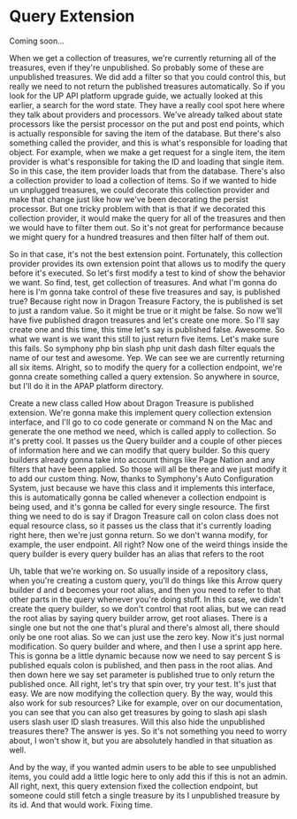 # Query Extension

Coming soon...

When we get a collection of treasures, we're currently returning all of the
treasures, even if they're unpublished. So probably some of these are unpublished
treasures. We did add a filter so that you could control this, but really we need to
not return the published treasures automatically. So if you look for the UP API
platform upgrade guide, we actually looked at this earlier, a search for the word
state. They have a really cool spot here where they talk about providers and
processors. We've already talked about state processors like the persist processor on
the put and post end points, which is actually responsible for saving the item of the
database. But there's also something called the provider, and this is what's
responsible for loading that object. For example, when we make a get request for a
single item, the item provider is what's responsible for taking the ID and loading
that single item. So in this case, the item provider loads that from the database.
There's also a collection provider to load a collection of items. So if we wanted to
hide un unplugged treasures, we could decorate this collection provider and make that
change just like how we've been decorating the persist processor. But one tricky
problem with that is that if we decorated this collection provider, it would make the
query for all of the treasures and then we would have to filter them out. So it's not
great for performance because we might query for a hundred treasures and then filter
half of them out.

So in that case, it's not the best extension point. Fortunately, this collection
provider provides its own extension point that allows us to modify the query before
it's executed. So let's first modify a test to kind of show the behavior we want. So
find, test, get collection of treasures. And what I'm gonna do here is I'm gonna take
control of these five treasures and say, is published true? Because right now in
Dragon Treasure Factory, the is published is set to just a random value. So it might
be true or it might be false. So now we'll have five published dragon treasures and
let's create one more. So I'll say create one and this time, this time let's say is
published false. Awesome. So what we want is we want this still to just return five
items. Let's make sure this fails. So symphony php bin slash php unit dash dash
filter equals the name of our test and awesome. Yep. We can see we are currently
returning all six items. Alright, so to modify the query for a collection endpoint,
we're gonna create something called a query extension. So anywhere in source, but
I'll do it in the APAP platform directory.

Create a new class called How about Dragon Treasure is published extension. We're
gonna make this implement query collection extension interface, and I'll go to co
code generate or command N on the Mac and generate the one method we need, which is
called apply to collection. So it's pretty cool. It passes us the Query builder and a
couple of other pieces of information here and we can modify that query builder. So
this query builders already gonna take into account things like Page Nation and any
filters that have been applied. So those will all be there and we just modify it to
add our custom thing. Now, thanks to Symphony's Auto Configuration System, just
because we have this class and it implements this interface, this is automatically
gonna be called whenever a collection endpoint is being used, and it's gonna be
called for every single resource. The first thing we need to do is say if Dragon
Treasure call on colon class does not equal resource class, so it passes us the class
that it's currently loading right here, then we're just gonna return. So we don't
wanna modify, for example, the user endpoint. All right? Now one of the weird things
inside the query builder is every query builder has an alias that refers to the root

Uh, table that we're working on. So usually inside of a repository class, when you're
creating a custom query, you'll do things like this Arrow query builder d and d
becomes your root alias, and then you need to refer to that other parts in the query
whenever you're doing stuff. In this case, we didn't create the query builder, so we
don't control that root alias, but we can read the root alias by saying query builder
arrow, get root aliases. There is a single one but not the one that's plural and
there's almost all, there should only be one root alias. So we can just use the zero
key. Now it's just normal modification. So query builder and where, and then I use a
sprint app here. This is gonna be a little dynamic because now we need to say percent
S is published equals colon is published, and then pass in the root alias. And then
down here we say set parameter is published true to only return the published once.
All right, let's try that spin over, try your test. It's just that easy. We are now
modifying the collection query. By the way, would this also work for sub resources?
Like for example, over on our documentation, you can see that you can also get
treasures by going to slash api slash users slash user ID slash treasures. Will this
also hide the unpublished treasures there? The answer is yes. So it's not something
you need to worry about, I won't show it, but you are absolutely handled in that
situation as well.

And by the way, if you wanted admin users to be able to see unpublished items, you
could add a little logic here to only add this if this is not an admin. All right,
next, this query extension fixed the collection endpoint, but someone could still
fetch a single treasure by its I unpublished treasure by its id. And that would work.
Fixing time.

